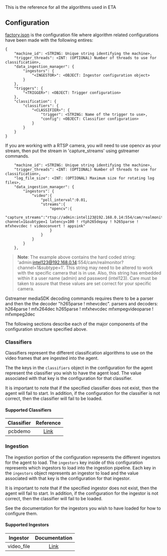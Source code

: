 This is the reference for all the algorithms used in ETA


## Configuration
[factory.json](https://github.intel.com/ElephantTrunkArch/ElephantTrunkArch/blob/master/docker_setup/config/factory.json)
is the configuration file where algorithm related configurations have been made with the following entires:

```
{
    "machine_id": <STRING: Unique string identifying the machine>,
    "trigger_threads": <INT: (OPTIONAL) Number of threads to use for classification>,
    "data_ingestion_manager": {
        "ingestors": {
            "<INGESTOR>": <OBJECT: Ingestor configuration object>
        }
    },
    "triggers": {
        "<TRIGGER>": <OBJECT: Trigger configuration>
    },
    "classification": {
        "classifiers": {
            "<CLASSIFIER>": {
                "trigger": <STRING: Name of the trigger to use>,
                "config": <OBJECT: Classifier configuration>
            }
        }
    }
}

```
If you are working with a RTSP camera, you will need to use opencv as your stream, then put the stream in 'capture_streams' using gstreamer commands.
```
    "machine_id": <STRING: Unique string identifying the machine>,
    "trigger_threads": <INT: (OPTIONAL) Number of threads to use for classification>,
    "log_file_size": <INT: (OPTIONAL) Maximum size for rotating log files>,
    "data_ingestion_manager": {
        "ingestors": {
            "video":{
                "poll_interval":0.01,
                "streams":{
                    "opencv":{
                        "capture_streams":"rtsp://admin:intel123@192.168.0.14:554/cam/realmonitor?channel=1&subtype=1 latency=100 ! rtph265depay ! h265parse ! mfxhevcdec ! videoconvert ! appsink"
                    }
                }
            }
        }
    },
```
> **Note**:
> The example above contains the hard coded string: 'admin:intel123@192.168.0.14:554/cam/realmonitor?channel=1&subtype=1'. This string may need to be altered to work with the specific camera that is in use. Also, this string has embedded within it a user name (admin) and password (intel123). Care must be taken to assure that these values are set correct for your specific camera.
    
Gstreamer mediaSDK decoding commands requires there to be a parser and then the the decoder "h265parse ! mhevcdec".
parsers and decoders:
h264parse !  mfx264dec
h265parse ! mfxhevcdec
mfxmpegvideoparse ! mfxmpeg2dec


The following sections describe each of the major components of the configuration
structure specified above.

### Classifiers

Classifiers represent the different classification algorithms to use on the
video frames that are ingested into the agent.

The the keys in the `classifiers` object in the configuration for the agent
represent the classifier you wish to have the agent load. The value associated
with that key is the configuration for that classifier.

It is important to note that if the specified classifier does not exist, then
the agent will fail to start. In addition, if the configuration for the
classifier is not correct, then the classifier will fail to be loaded.


#### Supported Classifiers

| Classifier | Reference |
| :--------: | :-----------: |
| pcbdemo     | [Link](https://github.intel.com/ElephantTrunkArch/ElephantTrunkArch/tree/master/algos/dpm/classification/classifiers/pcbdemo) |

### Ingestion

The ingestion portion of the configuration represents the different ingestors
for the agent to load. The `ingestors` key inside of this configuration
represents which ingestors to load into the ingestion pipeline. Each key in
the `ingestors` object represents an ingestor to load and the value associated
with that key is the configuration for that ingestor.

It is important to note that if the specified ingestor does not exist, then
the agent will fail to start. In addition, if the configuration for the
ingestor is not correct, then the classifier will fail to be loaded.

See the documentation for the ingestors you wish to have loaded for how to
configure them.

#### Supported Ingestors

| Ingestor | Documentation |
| :------: | :-----------: |
| video_file    | [Link](https://github.intel.com/ElephantTrunkArch/ElephantTrunkArch/blob/master/algos/dpm/ingestion/video_file.py) |

